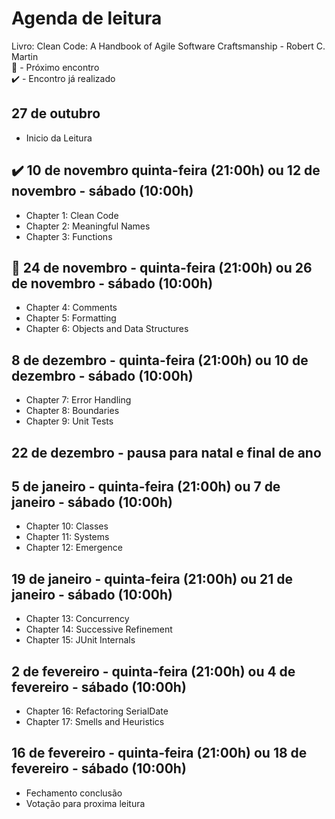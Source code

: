 # Agenda de leitura

Livro: Clean Code: A Handbook of Agile Software Craftsmanship - Robert C. Martin   
🚨 - Próximo encontro   
✔️ - Encontro já realizado   

## 27 de outubro 
- Inicio da Leitura 

## ✔️ 10 de novembro quinta-feira (21:00h) ou 12 de novembro - sábado (10:00h)
- Chapter 1: Clean Code
- Chapter 2: Meaningful Names
- Chapter 3: Functions

## 🚨 24 de novembro - quinta-feira  (21:00h) ou 26 de novembro - sábado (10:00h)
- Chapter 4: Comments
- Chapter 5: Formatting
- Chapter 6: Objects and Data Structures

## 8 de dezembro - quinta-feira (21:00h) ou 10 de dezembro - sábado (10:00h)
- Chapter 7: Error Handling
- Chapter 8: Boundaries
- Chapter 9: Unit Tests

## 22 de dezembro - pausa para natal e final de ano

## 5 de janeiro - quinta-feira  (21:00h) ou 7 de janeiro - sábado (10:00h)
- Chapter 10: Classes
- Chapter 11: Systems
- Chapter 12: Emergence

## 19 de janeiro - quinta-feira (21:00h) ou 21 de janeiro - sábado (10:00h)
- Chapter 13: Concurrency
- Chapter 14: Successive Refinement
- Chapter 15: JUnit Internals

## 2 de fevereiro - quinta-feira (21:00h) ou 4 de fevereiro - sábado (10:00h)
- Chapter 16: Refactoring SerialDate
- Chapter 17: Smells and Heuristics

## 16 de fevereiro - quinta-feira (21:00h) ou 18 de fevereiro - sábado (10:00h)
- Fechamento conclusão
- Votação para proxima leitura
